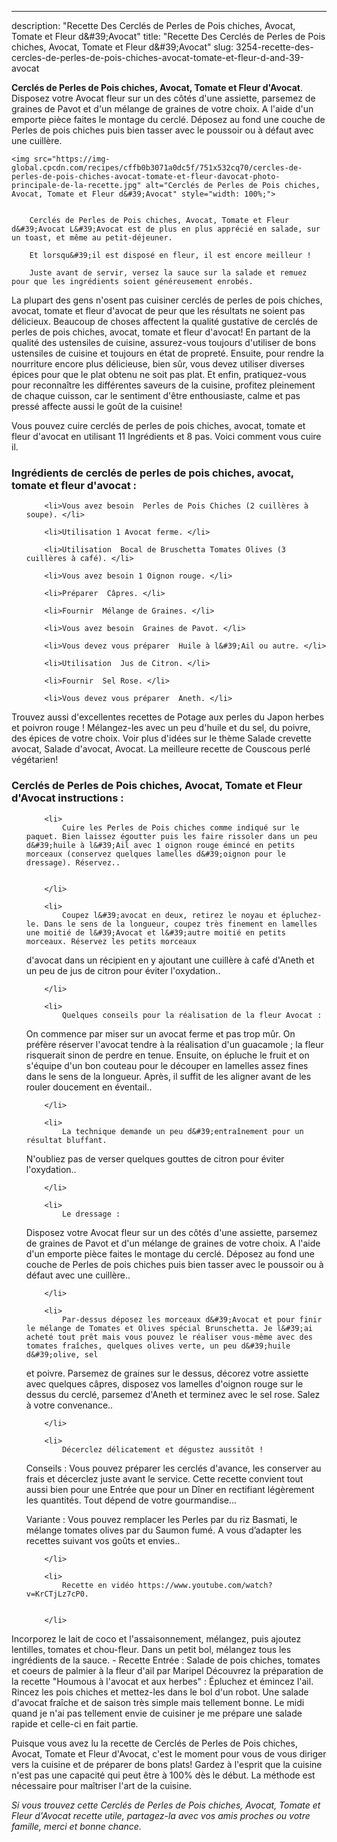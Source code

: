 ---
description: "Recette Des Cerclés de Perles de Pois chiches, Avocat, Tomate et Fleur d&amp;#39;Avocat"
title: "Recette Des Cerclés de Perles de Pois chiches, Avocat, Tomate et Fleur d&amp;#39;Avocat"
slug: 3254-recette-des-cercles-de-perles-de-pois-chiches-avocat-tomate-et-fleur-d-and-39-avocat

<p>
	<strong>Cerclés de Perles de Pois chiches, Avocat, Tomate et Fleur d&#39;Avocat</strong>. 
	Disposez votre Avocat fleur sur un des côtés d&#39;une assiette, parsemez de graines de Pavot et d&#39;un mélange de graines de votre choix. A l&#39;aide d&#39;un emporte pièce faites le montage du cerclé. Déposez au fond une couche de Perles de pois chiches puis bien tasser avec le poussoir ou à défaut avec une cuillère.
</p>
<p>
	
	<img src="https://img-global.cpcdn.com/recipes/cffb0b3071a0dc5f/751x532cq70/cercles-de-perles-de-pois-chiches-avocat-tomate-et-fleur-davocat-photo-principale-de-la-recette.jpg" alt="Cerclés de Perles de Pois chiches, Avocat, Tomate et Fleur d&#39;Avocat" style="width: 100%;">
	
	
		Cerclés de Perles de Pois chiches, Avocat, Tomate et Fleur d&#39;Avocat L&#39;Avocat est de plus en plus apprécié en salade, sur un toast, et même au petit-déjeuner.
	
		Et lorsqu&#39;il est disposé en fleur, il est encore meilleur !
	
		Juste avant de servir, versez la sauce sur la salade et remuez pour que les ingrédients soient généreusement enrobés.
	
</p>

La plupart des gens n'osent pas cuisiner cerclés de perles de pois chiches, avocat, tomate et fleur d&#39;avocat de peur que les résultats ne soient pas délicieux. Beaucoup de choses affectent la qualité gustative de cerclés de perles de pois chiches, avocat, tomate et fleur d&#39;avocat! En partant de la qualité des ustensiles de cuisine, assurez-vous toujours d'utiliser de bons ustensiles de cuisine et toujours en état de propreté. Ensuite, pour rendre la nourriture encore plus délicieuse, bien sûr, vous devez utiliser diverses épices pour que le plat obtenu ne soit pas plat. Et enfin, pratiquez-vous pour reconnaître les différentes saveurs de la cuisine, profitez pleinement de chaque cuisson, car le sentiment d'être enthousiaste, calme et pas pressé affecte aussi le goût de la cuisine!

<!--inarticleads1-->

Vous pouvez cuire cerclés de perles de pois chiches, avocat, tomate et fleur d&#39;avocat en utilisant 11 Ingrédients et 8 pas. Voici comment vous cuire il.

<h3>Ingrédients de cerclés de perles de pois chiches, avocat, tomate et fleur d&#39;avocat :</h3>

<ol>
	
		<li>Vous avez besoin  Perles de Pois Chiches (2 cuillères à soupe). </li>
	
		<li>Utilisation 1 Avocat ferme. </li>
	
		<li>Utilisation  Bocal de Bruschetta Tomates Olives (3 cuillères à café). </li>
	
		<li>Vous avez besoin 1 Oignon rouge. </li>
	
		<li>Préparer  Câpres. </li>
	
		<li>Fournir  Mélange de Graines. </li>
	
		<li>Vous avez besoin  Graines de Pavot. </li>
	
		<li>Vous devez vous préparer  Huile à l&#39;Ail ou autre. </li>
	
		<li>Utilisation  Jus de Citron. </li>
	
		<li>Fournir  Sel Rose. </li>
	
		<li>Vous devez vous préparer  Aneth. </li>
	
</ol>

Trouvez aussi d&#39;excellentes recettes de Potage aux perles du Japon herbes et poivron rouge ! Mélangez-les avec un peu d&#39;huile et du sel, du poivre, des épices de votre choix. Voir plus d&#39;idées sur le thème Salade crevette avocat, Salade d&#39;avocat, Avocat. La meilleure recette de Couscous perlé végétarien! 

<!--inarticleads2-->

<h3>Cerclés de Perles de Pois chiches, Avocat, Tomate et Fleur d&#39;Avocat instructions :</h3>

<ol>
	
		<li>
			Cuire les Perles de Pois chiches comme indiqué sur le paquet. Bien laissez égoutter puis les faire rissoler dans un peu d&#39;huile à l&#39;Ail avec 1 oignon rouge émincé en petits morceaux (conservez quelques lamelles d&#39;oignon pour le dressage). Réservez..
			
			
		</li>
	
		<li>
			Coupez l&#39;avocat en deux, retirez le noyau et épluchez-le. Dans le sens de la longueur, coupez très finement en lamelles une moitié de l&#39;Avocat et l&#39;autre moitié en petits morceaux. Réservez les petits morceaux
d&#39;avocat dans un récipient en y ajoutant une cuillère à café d&#39;Aneth et un peu de jus de citron pour éviter l&#39;oxydation..
			
			
		</li>
	
		<li>
			Quelques conseils pour la réalisation de la fleur Avocat :
On commence par miser sur un avocat ferme et pas trop mûr. On préfère réserver l&#39;avocat tendre à la
réalisation d&#39;un guacamole ; la fleur risquerait sinon de perdre en tenue.
Ensuite, on épluche le fruit et on s&#39;équipe d&#39;un bon couteau pour le découper en lamelles assez fines dans le sens de la longueur. Après, il suffit de les aligner avant de les rouler doucement en éventail..
			
			
		</li>
	
		<li>
			La technique demande un peu d&#39;entraînement pour un résultat bluffant.
N&#39;oubliez pas de verser quelques gouttes de citron pour éviter l&#39;oxydation..
			
			
		</li>
	
		<li>
			Le dressage :

Disposez votre Avocat fleur sur un des côtés d&#39;une assiette, parsemez de graines de Pavot et d&#39;un mélange de graines de votre choix. A l&#39;aide d&#39;un emporte pièce faites le montage du cerclé. Déposez au fond une couche de Perles de pois chiches puis bien tasser avec le poussoir ou à défaut avec une cuillère..
			
			
		</li>
	
		<li>
			Par-dessus déposez les morceaux d&#39;Avocat et pour finir le mélange de Tomates et Olives spécial Brunschetta. Je l&#39;ai acheté tout prêt mais vous pouvez le réaliser vous-même avec des tomates fraîches, quelques olives verte, un peu d&#39;huile d&#39;olive, sel
et poivre. Parsemez de graines sur le dessus, décorez votre assiette avec quelques câpres, disposez vos lamelles d&#39;oignon rouge sur le dessus du cerclé, parsemez d&#39;Aneth et terminez avec le sel rose. Salez à votre convenance..
			
			
		</li>
	
		<li>
			Décerclez délicatement et dégustez aussitôt !

Conseils : Vous pouvez préparer les cerclés d&#39;avance, les conserver au frais et décerclez juste avant le service. Cette recette convient tout aussi bien pour une Entrée que pour un Dîner en rectifiant légèrement les quantités. Tout dépend de votre gourmandise...

Variante : Vous pouvez remplacer les Perles par du riz Basmati, le mélange tomates olives par du Saumon fumé. A vous d’adapter les recettes suivant vos goûts et envies..
			
			
		</li>
	
		<li>
			Recette en vidéo https://www.youtube.com/watch?v=KrCTjLz7cP0.
			
			
		</li>
	
</ol>

Incorporez le lait de coco et l&#39;assaisonnement, mélangez, puis ajoutez lentilles, tomates et chou-fleur. Dans un petit bol, mélangez tous les ingrédients de la sauce. - Recette Entrée : Salade de pois chiches, tomates et coeurs de palmier à la fleur d&#39;ail par Maripel Découvrez la préparation de la recette &#34;Houmous à l&#39;avocat et aux herbes&#34; : Épluchez et émincez l&#39;ail. Rincez les pois chiches et mettez-les dans le bol d&#39;un robot. Une salade d&#39;avocat fraîche et de saison très simple mais tellement bonne. Le midi quand je n&#39;ai pas tellement envie de cuisiner je me prépare une salade rapide et celle-ci en fait partie. 

<!--inarticleads1-->

<p>
Puisque vous avez lu la recette de Cerclés de Perles de Pois chiches, Avocat, Tomate et Fleur d&#39;Avocat, c'est le moment pour vous de vous diriger vers la cuisine et de préparer de bons plats! Gardez à l'esprit que la cuisine n'est pas une capacité qui peut être à 100% dès le début. La méthode est nécessaire pour maîtriser l'art de la cuisine.
</p>

<p>
<i>Si vous trouvez cette Cerclés de Perles de Pois chiches, Avocat, Tomate et Fleur d&#39;Avocat recette utile, partagez-la avec vos amis proches ou votre famille, merci et bonne chance.</i>
</p>

